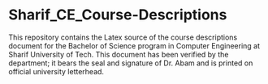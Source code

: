 # Sharif_CE_Course-Descriptions
This repository contains the Latex source of the course descriptions document for the Bachelor of Science program in Computer Engineering at Sharif University of Tech.
This document has been verified by the department; it bears the seal and signature of Dr. Abam and is printed on official university letterhead.
